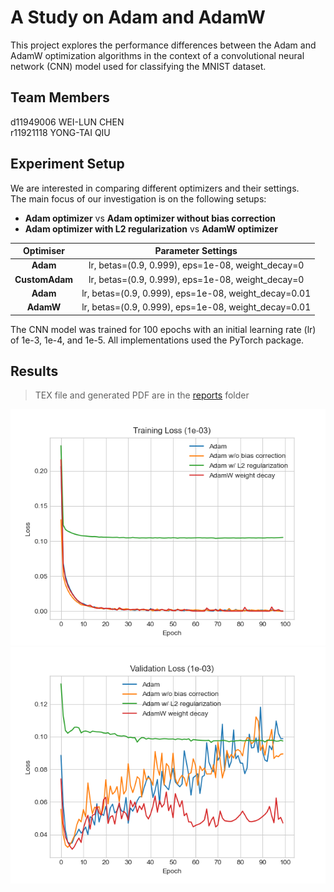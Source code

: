 # A Study on Adam and AdamW

This project explores the performance differences between the Adam and AdamW optimization algorithms in the context of a convolutional neural network (CNN) model used for classifying the MNIST dataset.

## Team Members

d11949006 WEI-LUN CHEN  
r11921118 YONG-TAI QIU  

## Experiment Setup

We are interested in comparing different optimizers and their settings.  
The main focus of our investigation is on the following setups:

+ **Adam optimizer** vs **Adam optimizer without bias correction**
+ **Adam optimizer with L2 regularization** vs **AdamW optimizer**

|   Optimiser    |                     Parameter Settings                     |
| :------------: | :--------------------------------------------------------: |
|    **Adam**    |  lr, betas=(0.9, 0.999), eps=1e-08, weight_decay=0   |
| **CustomAdam** |  lr, betas=(0.9, 0.999), eps=1e-08, weight_decay=0   |
|    **Adam**    | lr, betas=(0.9, 0.999), eps=1e-08, weight_decay=0.01 |
|   **AdamW**    | lr, betas=(0.9, 0.999), eps=1e-08, weight_decay=0.01 |

The CNN model was trained for 100 epochs with an initial learning rate (lr) of 1e-3, 1e-4, and 1e-5.
All implementations used the PyTorch package.

## Results

> TEX file and generated PDF are in the [reports](/reports/) folder

![Training Loss](/assets/1e-03-training_loss.png)
![Validation Loss](/assets/1e-03-validation_loss.png)
